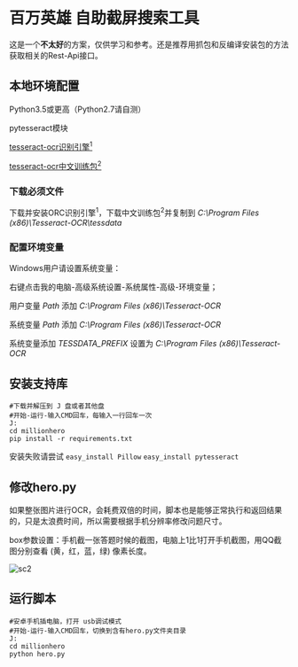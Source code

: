 # 百万英雄 自助截屏搜索工具

这是一个**不太好**的方案，仅供学习和参考。还是推荐用抓包和反编译安装包的方法获取相关的Rest-Api接口。

## 本地环境配置

Python3.5或更高（Python2.7请自测）

pytesseract模块

[tesseract-ocr识别引擎<sup>1</sup>](http://digi.bib.uni-mannheim.de/tesseract/tesseract-ocr-setup-4.00.00dev.exe)

[tesseract-ocr中文训练包<sup>2</sup>](https://raw.githubusercontent.com/tesseract-ocr/tessdata/4.00/chi_sim.traineddata)

### 下载必须文件

下载并安装ORC识别引擎<sup>1</sup>，下载中文训练包<sup>2</sup>并复制到 *C:\Program Files (x86)\Tesseract-OCR\tessdata*

### 配置环境变量

Windows用户请设置系统变量：

右键点击我的电脑-高级系统设置-系统属性-高级-环境变量；

用户变量 *Path* 添加 *C:\Program Files (x86)\Tesseract-OCR*

系统变量 *Path* 添加 *C:\Program Files (x86)\Tesseract-OCR*

系统变量添加 *TESSDATA_PREFIX* 设置为 *C:\Program Files (x86)\Tesseract-OCR* 

## 安装支持库

``` 
#下载并解压到 J 盘或者其他盘
#开始-运行-输入CMD回车，每输入一行回车一次
J:
cd millionhero
pip install -r requirements.txt
```

安装失败请尝试
`easy_install Pillow`
`easy_install pytesseract`

## 修改hero.py

如果整张图片进行OCR，会耗费双倍的时间，脚本也是能够正常执行和返回结果的，只是太浪费时间，所以需要根据手机分辨率修改问题尺寸。

box参数设置：手机截一张答题时候的截图，电脑上1比1打开手机截图，用QQ截图分别查看 (黄，红，蓝，绿) 像素长度。


![sc2](https://raw.githubusercontent.com/se4/millionhero/master/screenshot/screenshot2.png)



## 运行脚本

``` 
#安卓手机插电脑，打开 usb调试模式
#开始-运行-输入CMD回车，切换到含有hero.py文件夹目录
J:
cd millionhero
python hero.py
```